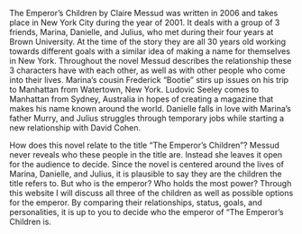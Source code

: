 The Emperor’s Children by Claire Messud was written in 2006 and takes place in New York City during the year of 2001. It deals with a group of 3 friends, Marina, Danielle, and Julius, who met during their four years at Brown University. At the time of the story they are all 30 years old working towards different goals with a similar idea of making a name for themselves in New York. Throughout the novel Messud describes the relationship these 3 characters have with each other, as well as with other people who come into their lives. Marina’s cousin Frederick “Bootie” stirs up issues on his trip to Manhattan from Watertown, New York. Ludovic Seeley comes to Manhattan from Sydney, Australia in hopes of creating a magazine that makes his name known around the world. Danielle falls in love with Marina’s father Murry, and Julius struggles through temporary jobs while starting a new relationship with David Cohen. 

How does this novel relate to the title “The Emperor’s Children”? Messud never reveals who these people in the title are. Instead she leaves it open for the audience to decide. Since the novel is centered around the lives of Marina, Danielle, and Julius, it is plausible to say they are the children the title refers to. But who is the emperor? Who holds the most power? Through this website I will discuss all three of the children as well as possible options for the emperor. By comparing their relationships, status, goals, and personalities, it is up to you to decide who the emperor of “The Emperor’s Children is.
